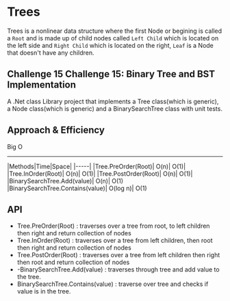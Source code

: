 # Trees
<!-- Short summary or background information -->
Trees is a nonlinear data structure where the first Node or begining is called a `Root` and is made up of child nodes called `Left Child` which is located on 
the left side and `Right Child` which is located on the right, `Leaf` is a Node that doesn't have any children.

## Challenge 15 Challenge 15: Binary Tree and BST Implementation 
<!-- Description of the challenge -->
A .Net class Library project that implements a Tree class(which is generic), a Node class(which is generic) and a BinarySearchTree class with unit tests.

## Approach & Efficiency
<!-- What approach did you take? Why? What is the Big O space/time for this approach? -->

Big O
___

|Methods|Time|Space|
|-----|
|Tree.PreOrder(Root)| O(n)| O(1)|
|Tree.InOrder(Root)| O(n)|  O(1)|
|Tree.PostOrder(Root)| O(n)|  O(1)|
|BinarySearchTree.Add(value)| O(n)| O(1)
|BinarySearchTree.Contains(value)| O(log n)| O(1)

## API
<!-- Description of each method publicly available in each of your trees -->
- Tree.PreOrder(Root) : traverses over a tree from root, to left children then right and return collection of nodes
 - Tree.InOrder(Root) : traverses over a tree from left children, then root then right and return collection of nodes
 - Tree.PostOrder(Root) : traverses over a tree from left children then right then root and return collection of nodes
 - -BinarySearchTree.Add(value) : traverses through tree and add value to the tree.
 - BinarySearchTree.Contains(value) : traverse over tree and checks if value is in the tree.